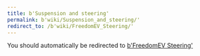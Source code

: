 ```yaml
---
title: b'Suspension and steering'
permalink: b'wiki/Suspension_and_steering/'
redirect_to: /b'wiki/FreedomEV_Steering/'
---
```


You should automatically be redirected to [b'FreedomEV Steering'](/b'wiki/FreedomEV_Steering/')
